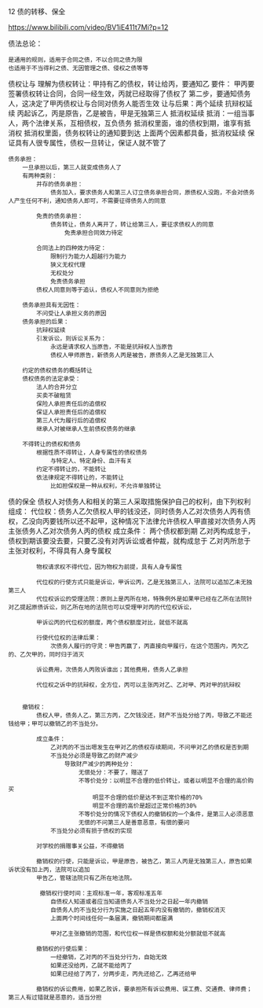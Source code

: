 12 债的转移、保全

https://www.bilibili.com/video/BV1iE411t7Mi?p=12



债法总论：

	是通用的规则，适用于合同之债，不以合同之债为限
	也适用于不当得利之债、无因管理之债、侵权之债等等

债权让与
	理解为债权转让：甲持有乙的债权，转让给丙，要通知乙
	要件：
		甲丙要签署债权转让合同，合同一经生效，丙就已经取得了债权了
		第二步，要通知债务人，这决定了甲丙债权让与合同对债务人能否生效
	让与后果：两个延续
		抗辩权延续
			丙起诉乙，丙是原告，乙是被告，甲是无独第三人
		抵消权延续
			抵消：一组当事人，两个法律关系，互相债权，互负债务
			抵消权里面，谁的债权到期，谁享有抵消权
			抵消权里面，债务权转让的通知要到达
			上面两个因素都具备，抵消权延续
		保证具有人很专属性，债权一旦转让，保证人就不管了
		
	债务承担：
		一旦承担以后，第三人就变成债务人了
		有两种类别：
			并存的债务承担：
				债务加入，要求债务人和第三人订立债务承担合同，原债权人没跑，不会对债务人产生任何不利，通知债务人即可，不需要征得债务人的同意
				
			免责的债务承担：
				债务转让，债务人离开了，转让给第三人，要征求债权人的同意
					免责承担合同效力待定
					
			合同法上的四种效力待定：
				限制行为能力人超越行为能力
				狭义无权代理
				无权处分
				免责债务承担
			债权人同意则等于追认，债权人不同意则为拒绝
		
		债务承担具有无因性：
			不问受让人承担义务的原因
		债务承担的后果：
			抗辩权延续
			引发诉讼，则诉讼关系为：
				永远是请求权人当原告，不能是抗辩权人当原告
				债权人甲师原告，新债务人丙是被告，原债务人乙是无独第三人
				
		约定的债权债务的概括转让
		债权债务的法定承受：
			法人的合并分立
			买卖不破租赁
			保险人承担责任后的追偿权
			保证人承担责任后的追偿权
			第三人代为履行后的追偿权
			继承人对被继承人生前债权债务的继承
			
		不得转让的债权和债务
			根据性质不得转让，人身专属性的债权债务
				与特定人、特定身份、血汗有关
			约定不得转让的，不能转让
			依法律规定不得转让的，不能转让
				比如担保权是一种从权利，不允许单独转让

债的保全
	债权人对债务人和相关的第三人采取措施保护自己的权利，由下列权利组成：
		代位权：债务人乙欠债权人甲的钱没还，同时债务人乙对次债务人丙有债权，乙没向丙要钱所以还不起甲，这种情况下法律允许债权人甲直接对次债务人丙主张债务人乙对次债务人丙的债权
			成立条件：
				两个债权都到期
				乙对丙构成怠于，债权到期该要没去要，只要乙没有对丙诉讼或者仲裁，就构成怠于
				乙对丙所怠于主张对权利，不得具有人身专属权
				
			物权请求权不得代位，因为物权为前提，具有人身专属性
			
			代位权的行使方式只能是诉讼，甲诉讼丙，乙是无独第三人，法院可以追加乙未无独第三人
			代位权诉讼的受理法院：原则上是丙所在地，特殊例外是如果甲已经在乙所在法院针对乙提起原债诉讼，则乙所在地的法院也可以受理甲对丙的代位权诉讼，
			
			甲诉讼丙的代位权的额度，两个债权额度对比，就低不就高
			
			行使代位权的法律后果：
				次债务人履行的守灵：甲告丙赢了，丙直接向甲履行，在这个范围内，丙欠乙的、乙欠甲的，同时归于消灭
				
			诉讼费用，次债务人丙败诉谁出；其他费用，债务人乙承担
			
			代位权之诉中的抗辩权，全方位，丙可以主张丙对乙、乙对甲、丙对甲的抗辩权
			
		
		撤销权：
			债权人甲，债务人乙，第三方丙，乙欠钱没还，财产不当处分给了丙，导致乙不能还钱给甲；甲可以撤销乙的不当处分。
			
			成立条件：
				乙对丙的不当出嗯发生在甲对乙的债权存续期间，不问甲对乙的债权是否到期
				不当处分必须是导致乙的财产减少
					导致财产减少的两种处分：
						无偿处分：不要了，赠送了
						不等价处分：以明显不合理的低价转让，或者以明显不合理的高价购买
							明显不合理的低价是达不到正常价格的70%
							明显不合理的高价是超过正常价格的30%
						不等价处分的情况下债权人的撤销权的一个条件，是第三人必须恶意
						无偿的不问第三人是善意恶意，有偿的要问
				不当处分必须有损于债权的实现
					
			对学校的捐赠事关公益，不得撤销
			
			撤销权的行使，只能是诉讼，甲是原告，被告乙，第三人丙是无独第三人，原告如果诉状没有加上丙，法院可以追加
			甲告乙，管辖法院只有乙所在地法院。
			
			 撤销权行使时间：主观标准一年，客观标准五年
				自债权人知道或者应当知道债务人不当处分之日起一年内撤销
				自债务人的不当处分行为实施之日起五年内没有撤销的，撤销权消灭
				上面两个时间线任何一条届满，撤销期间都届满
				
				甲对乙主张撤销的范围，和代位权一样是债权额和处分额就低不就高
			
			撤销权的行使后果：
				一经撤销，乙对丙的不当处分行为，自始无效
				如果还没给丙，乙就不能给丙了
				如果已经给了丙了，分两步走，丙先还给乙，乙再还给甲
			
			撤销权的诉讼费用，如果乙败诉，要承担所有诉讼费用、误工费、交通费、律师费；第三人有过错就是恶意的，适当分担
				
		

























